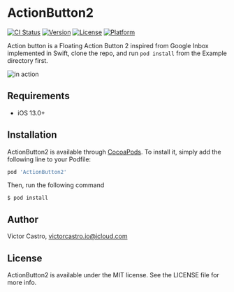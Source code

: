 # ActionButton2

[![CI Status](https://img.shields.io/travis/victorcastro/ActionButton2.svg?style=flat)](https://travis-ci.org/victorcastro/ActionButton2)
[![Version](https://img.shields.io/cocoapods/v/ActionButton2.svg?style=flat)](https://cocoapods.org/pods/ActionButton2)
[![License](https://img.shields.io/cocoapods/l/ActionButton2.svg?style=flat)](https://cocoapods.org/pods/ActionButton2)
[![Platform](https://img.shields.io/cocoapods/p/ActionButton2.svg?style=flat)](https://cocoapods.org/pods/ActionButton2)

Action button is a Floating Action Button 2 inspired from Google Inbox implemented in Swift, clone the repo, and run `pod install` from the Example directory first.

![in action](Assets/ActionButton2_Sample.gif)

## Requirements
- iOS 13.0+

## Installation

ActionButton2 is available through [CocoaPods](https://cocoapods.org). To install
it, simply add the following line to your Podfile:

```ruby
pod 'ActionButton2'
```

Then, run the following command
```
$ pod install
```

## Author

Victor Castro, victorcastro.io@icloud.com

## License

ActionButton2 is available under the MIT license. See the LICENSE file for more info.
